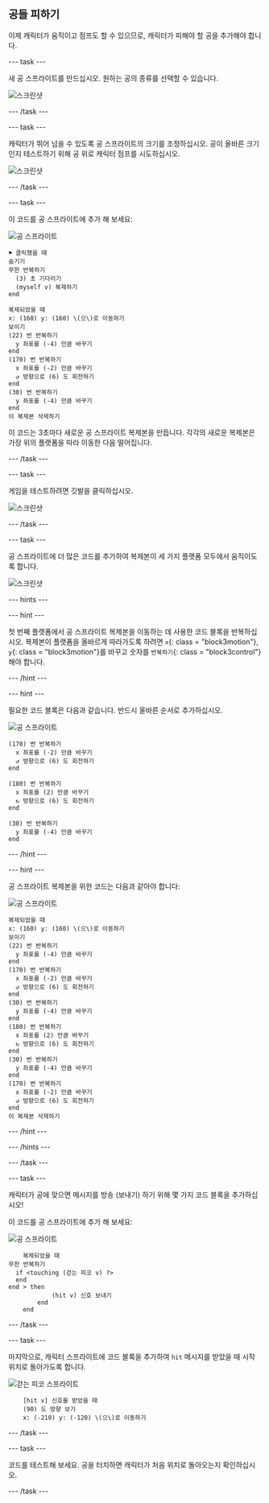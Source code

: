 ## 공들 피하기

이제 캐릭터가 움직이고 점프도 할 수 있으므로, 캐릭터가 피해야 할 공을 추가해야 합니다.

\--- task \---

새 공 스프라이트를 만드십시오. 원하는 공의 종류를 선택할 수 있습니다.

![스크린샷](images/dodge-balls.png)

\--- /task \---

\--- task \---

캐릭터가 뛰어 넘을 수 있도록 공 스프라이트의 크기를 조정하십시오. 공이 올바른 크기인지 테스트하기 위해 공 위로 캐릭터 점프를 시도하십시오.

![스크린샷](images/dodge-ball-resize.png)

\--- /task \---

\--- task \---

이 코드를 공 스프라이트에 추가 해 보세요:

![공 스프라이트](images/ball_sprite.png)

```blocks3
⚑ 클릭했을 때
숨기기
무한 반복하기 
  (3) 초 기다리기
  (myself v) 복제하기
end
```

```blocks3
복제되었을 때
x: (160) y: (160) \(으\)로 이동하기
보이기
(22) 번 반복하기 
  y 좌표를 (-4) 만큼 바꾸기
end
(170) 번 반복하기 
  x 좌표를 (-2) 만큼 바꾸기
  ↺ 방향으로 (6) 도 회전하기
end
(30) 번 반복하기 
  y 좌표를 (-4) 만큼 바꾸기
end
이 복제본 삭제하기
```

이 코드는 3초마다 새로운 공 스프라이트 복제본을 만듭니다. 각각의 새로운 복제본은 가장 위의 플랫폼을 따라 이동한 다음 떨어집니다.

\--- /task \---

\--- task \---

게임을 테스트하려면 깃발을 클릭하십시오.

![스크린샷](images/dodge-ball-test.png)

\--- /task \---

\--- task \---

공 스프라이트에 더 많은 코드를 추가하여 복제본이 세 가지 플랫폼 모두에서 움직이도록 합니다.

![스크린샷](images/dodge-ball-more-motion.png)

\--- hints \---

\--- hint \---

첫 번째 플랫폼에서 공 스프라이트 복제본을 이동하는 데 사용한 코드 블록을 반복하십시오. 복제본이 플랫폼을 올바르게 따라가도록 하려면 `x`{: class = "block3motion"}, `y`{: class = "block3motion"}를 바꾸고 숫자를 `반복하기`{: class = "block3control"} 해야 합니다.

\--- /hint \---

\--- hint \---

필요한 코드 블록은 다음과 같습니다. 반드시 올바른 순서로 추가하십시오.

![공 스프라이트](images/ball_sprite.png)

```blocks3
(170) 번 반복하기 
  x 좌표를 (-2) 만큼 바꾸기
  ↺ 방향으로 (6) 도 회전하기
end

(180) 번 반복하기 
  x 좌표를 (2) 만큼 바꾸기
  ↻ 방향으로 (6) 도 회전하기
end

(30) 번 반복하기 
  y 좌표를 (-4) 만큼 바꾸기
end
```

\--- /hint \---

\--- hint \---

공 스프라이트 복제본을 위한 코드는 다음과 같아야 합니다:

![공 스프라이트](images/ball_sprite.png)

```blocks3
복제되었을 때
x: (160) y: (160) \(으\)로 이동하기
보이기
(22) 번 반복하기 
  y 좌표를 (-4) 만큼 바꾸기
end
(170) 번 반복하기 
  x 좌표를 (-2) 만큼 바꾸기
  ↺ 방향으로 (6) 도 회전하기
end
(30) 번 반복하기 
  y 좌표를 (-4) 만큼 바꾸기
end
(180) 번 반복하기 
  x 좌표를 (2) 만큼 바꾸기
  ↻ 방향으로 (6) 도 회전하기
end
(30) 번 반복하기 
  y 좌표를 (-4) 만큼 바꾸기
end
(170) 번 반복하기 
  x 좌표를 (-2) 만큼 바꾸기
  ↺ 방향으로 (6) 도 회전하기
end
이 복제본 삭제하기
```

\--- /hint \---

\--- /hints \---

\--- /task \---

\--- task \---

캐릭터가 공에 맞으면 메시지를 방송 (보내기) 하기 위해 몇 가지 코드 블록을 추가하십시오!

이 코드를 공 스프라이트에 추가 해 보세요:

![공 스프라이트](images/ball_sprite.png)

```blocks3
    복제되었을 때
무한 반복하기 
  if <touching (걷는 피코 v) ?>
  end
end > then
            (hit v) 신호 보내기
        end
    end
```

\--- /task \---

\--- task \---

마지막으로, 캐릭터 스프라이트에 코드 블록을 추가하여 `hit` 메시지를 받았을 때 시작 위치로 돌아가도록 합니다. 

![걷는 피코 스프라이트](images/pico_walking_sprite.png)

```blocks3
    [hit v] 신호를 받았을 때
    (90) 도 방향 보기
    x: (-210) y: (-120) \(으\)로 이동하기
```

\--- /task \---

\--- task \---

코드를 테스트해 보세요. 공을 터치하면 캐릭터가 처음 위치로 돌아오는지 확인하십시오.

\--- /task \---